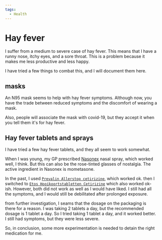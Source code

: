 ```yaml
---
tags:
  - Health
---
```

# Hay fever

I suffer from a medium to severe case of hay fever. This means that I have a runny nose, itchy eyes, and a sore throat. This is a problem because it makes me less productive and less happy.

I have tried a few things to combat this, and I will document them here.

## masks

An N95 mask seems to help with hay fever symptoms. Although now, you have the trade between reduced symptoms and the discomfort of wearing a mask.

Also, people will associate the mask with covid-19, but they accept it when you tell them it's for hay fever.

## Hay fever tablets and sprays

I have tried a few hay fever tablets, and they all seem to work somewhat.

When I was young, my GP prescribed [Nasonex](https://www.apotheek.nl/medicijnen/mometason-neusspray?product=nasonex) nasal spray, which worked well, I think. But this can also be the rose-tinted glasses of nostalgia. The active ingredient in Nasonex is mometasone.

In the past, I used [`Prevalin Allerstop cetirizine`](https://www.prevalin.nl/product/allerstop-tabletten/), which worked ok. then I switched to [`Etos Hooikoortstabletten Cetirizine`](https://www.etos.nl/producten/etos-hooikoortstabletten-cetirizine-dihci-10-mg-10-stuks-112007830.html) which also worked ok-ish. However, both did not work as well as I would have liked. I still had all the symptoms, and I would still be debilitated after prolonged exposure.

from further investigation, I seams that the dosage on the packaging is there for a reason. I was taking 2 tablets a day, but the recommended dosage is 1 tablet a day. So I tried taking 1 tablet a day, and it worked better. I still had symptoms, but they were less severe.

So, in conclusion, some more experimentation is needed to detain the right medication for me.
